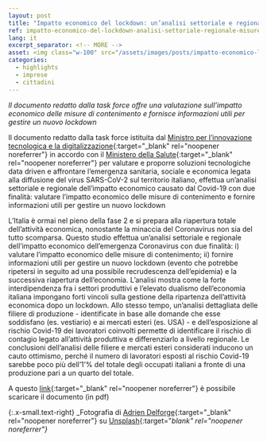 ```yaml
---
layout: post
title: "Impatto economico del lockdown: un’analisi settoriale e regionale delle misure di contenimento"
ref: impatto-economico-del-lockdown-analisi-settoriale-regionale-misure-contenimento
lang: it
excerpt_separator: <!-- MORE -->
asset: <img class="w-100" src="/assets/images/posts/impatto-economico-lockdown.jpg" alt="Impatto economico del lockdown analisi delle misure di contenimento"/>
categories:
  - highlights
  - imprese
  - cittadini
---
```


_Il documento redatto dalla task force offre una valutazione sull’impatto economico delle misure di contenimento e fornisce informazioni utili per gestire un nuovo lockdown_

<!-- MORE -->
Il documento redatto dalla task force istituita dal [Ministro per l’innovazione tecnologica e la digitalizzazione](https://innovazione.gov.it/){:target="_blank" rel="noopener noreferrer"} in accordo con il [Ministero della Salute](http://www.salute.gov.it/portale/home.html){:target="_blank" rel="noopener noreferrer"} per valutare e proporre soluzioni tecnologiche data driven e affrontare l’emergenza sanitaria, sociale e economica legata alla diffusione del virus SARS-CoV-2 sul territorio italiano, effettua un’analisi settoriale e regionale dell’impatto economico causato dal Covid-19 con due finalità: valutare l’impatto economico delle misure di contenimento e fornire informazioni utili per gestire un nuovo lockdown  

L’Italia è ormai nel pieno della fase 2 e si prepara alla riapertura totale dell’attività economica, nonostante la minaccia del Coronavirus non sia del tutto scomparsa. Questo studio effettua un’analisi settoriale e regionale dell’impatto economico dell’emergenza Coronavirus con due finalità: i) valutare l’impatto economico delle misure di contenimento; ii) fornire informazioni utili per gestire un nuovo lockdown (evento che potrebbe ripetersi in seguito ad una possibile recrudescenza dell’epidemia) e la successiva riapertura dell’economia. L’analisi mostra come la forte interdipendenza fra i settori produttivi e l’elevato dualismo dell’economia italiana impongano forti vincoli sulla gestione della ripartenza dell’attività economica dopo un lockdown. Allo stesso tempo, un’analisi dettagliata delle filiere di produzione - identificate in base alle domande che esse soddisfano (es. vestiario) e ai mercati esteri (es. USA) - e dell’esposizione al rischio Covid-19 dei lavoratori coinvolti permette di identificare il rischio di contagio legato all’attività produttiva e differenziarlo a livello regionale. Le conclusioni dell’analisi delle filiere e mercati esteri considerati inducono un cauto ottimismo, perché il numero di lavoratori esposti al rischio Covid-19 sarebbe poco più dell’1’% del totale degli occupati italiani a fronte di una produzione pari a un quarto del totale.  

A questo [link](https://github.com/taskforce-covid-19/documenti/blob/master/sgdl_3_Impatto_Economico/sgdl3_lockdown_dinamiche_regionali_e_settoriali.pdf){:target="_blank" rel="noopener noreferrer"} è possibile scaricare il documento (in pdf)


{:.x-small.text-right}
_Fotografia di [Adrien Delforge](https://unsplash.com/@adriendlf?utm_source=unsplash&utm_medium=referral&utm_content=creditCopyText){:target="_blank" rel="noopener noreferrer"} su [Unsplash](https://unsplash.com/photos/CrHG_ZYn1Dw){:target="_blank" rel="noopener noreferrer"}_
